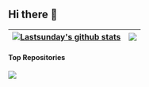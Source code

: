 ## Hi there 👋

<!--
**lastsunday/lastsunday** is a ✨ _special_ ✨ repository because its `README.md` (this file) appears on your GitHub profile.

Here are some ideas to get you started:

- 🔭 I’m currently working on ...
- 🌱 I’m currently learning ...
- 👯 I’m looking to collaborate on ...
- 🤔 I’m looking for help with ...
- 💬 Ask me about ...
- 📫 How to reach me: ...
- 😄 Pronouns: ...
- ⚡ Fun fact: ...
-->

| <a href="https://github.com/lastsunday"><img align="center" src="https://github-readme-stats.vercel.app/api?username=lastsunday&show_icons=true&include_all_commits=true&theme=buefy&hide_border=true" alt="Lastsunday's github stats" /></a> | <a href="https://github.com/lastsunday"><img align="center" src="https://github-readme-stats.vercel.app/api/top-langs/?username=lastsunday&layout=compact&theme=buefy&hide_border=true" /></a> |
| ------------- | ------------- |

#### Top Repositories


<a href="https://github.com/lastsunday">
  <img align="center" src="https://github-readme-stats.vercel.app/api/pin/?username=lastsunday&repo=job-hunting&theme=buefy" />
</a>

<br />
<br />

